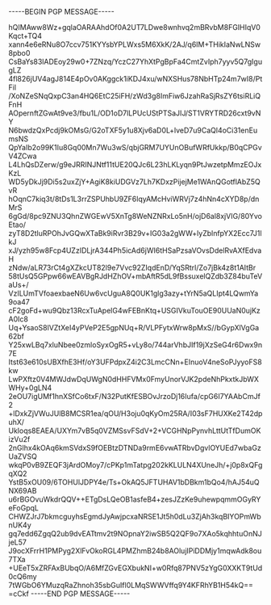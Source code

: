 -----BEGIN PGP MESSAGE-----

hQIMAww8Wz+gqlaOARAAhdOf0A2UT7LDwe8wnhvq2mBRvbM8FGIHIqV0Kqct+TQ4
xann4e6eRNu8O7ccv751KYYsbYPLWxs5M6XkK/2AJ/q6IM+THikIaNwLNSw8pbo0
CsBaYs83lADEoy29w0+7ZNzq/YczC27YhXtPgBpFa4CmtZvIph7yyv5Q7gIgugLZ
4fl826jUV4agJ814E4pOv0AKggck1iKDJ4xu/wNXSHus78NbHTp24m7wI8/PtFil
/XoNZeSNqQxpC3an4HQ6EtC25iFH/zWd3g8ImFiw6JzahRaSjRsZY6tsiRLiQFnH
AOpernftZGwAt9ve3/fbu1L/OD1oD7lLPUcUStPTSaJIJ/ST1VRYTRD26cxt9vNY
N6bwdzQxPcdj9kOMsG/G2oTXF5y1u8Xjv6aD0L+lveD7u9CaQl4oCi31enEumsNS
QpYaIb2o99K1Iu8Gq00Mn7Wu3wS/qbjGRM7UYUnOBufWRfUkkp/B0qCPGvV4ZCwa
L4LhQsDZerw/g9eJRRINJNtf11tUE20QJc6L23hLKLyqn9PtJwzetpMmzEOJxKzL
WD5yDkJj9Di5s2uxZjY+AgiK8kiUDGVz7Lh7KDxzPijejMe1WAnQGotflAbZ5QvR
hOqnC7kiq3t/8tDs1L3rrZSPUhbU9ZF6lqyAMcHviWRVj7z4hNn4cXYD8p/dnMrS
6gGd/8pc9ZNU3QhnZWGEwV5XnTg8WeNZNRxLo5nH/ojD6al8xjVIG/80YvoEtao/
zyT8D2tluRPOhJvGQwXTaBk9iRvr3B29v+IG03a2gWW+lyZblnfpYX2Ecc7J1lkJ
xJ/yzh95w8Fcp4UZzIDLjrA344Ph5icAd6jWI6tHSaPzsaVOvsDdelRvAXfEdvaH
zNdw/aLR73rCt4gXZkcUT82l9e7Vvc92ZIqdEnD/YqSRtrl/Zo7jBk4z8t1AItBr
58tUsQ5GPpw66wEAVBgRJdHZhOV+mbAftR5dL9fBssuxelQZdb3Z84buTeVaUs+/
VzILUmTVfoaexbaeN6Uw6vcUguA8Q0UK1glg3azy+tYrN5aQLIpt4LQwmYa9oa47
cF2goFd+wu9Qbz13RcxTuApelG4wFEBnKtq+USGIVkuTouOE90UUaN0ujKzA0Ic8
Uq+YsaoS8lVZtXeI4yPVeP2E5gpNUq+R/VLPFytxWrw8pMxS//bGypXlVgGa62bf
Y25xwLBq7xluNbee0zmloSyxOgR5+vLy8o/744arVhbJIf19jXzSeG4r6Dwx9n7E
Itst63e610sUBXfhE3Hf/oY3UFPdpxZ4i2C3LmcCNn+EInuoV4neSoPJyyoFS8kw
LwPXftz0V4MWJdwDqUWgN0dHHFVMx0FmyUnorVJK2pdeNhPkxtkJbWXWHy+0gLN4
2eOU7igUMf1hnXSfCo6txF/N32PutKfESBOvJrzoDj16Iufa/cpG6I7YAAbCmJf2
+lDxkZjVWuJUlB8MCSR1ea/qOU/H3oju0qKyOm25RA/I03sF7HUXKe2T42dpuhX/
Ukloqs8EAEA/UXYm7vB5q0VZMSsvFSdV+2+VCGHNpPynvhLttUtTfDumOKizVu2f
2nGlhx4kOAq6kmSVdxS9fOEBtzDTNDa9rmE6vwATRbvDgvlOYUEd7wbaGzUaZVSQ
wkqP0vB9ZEQF3jArdOMoy7/cPKp1mTatpg202kKLULN4XUneJh/+j0p8xQFgqXQ2
YstB5xOU09/6TOHUlJDPY4e/Ts+OkAQ5JFTUHAV1bDBkm1bQo4/hAJ54uQNX69AB
u6rBGOvuWkdrQQV++ETgDsLQeOB1asfeB4+zesJZzKe9uhewpqmmOGyRYeFoGpqL
CHWZJrJ7bkmcguyhsEgmdJyAwjpcxaNRSE1Jt5h0dLu3ZjAh3kqBIYOPmWbnUK4y
gq7edd6ZgqQ2ub9dvEATtmv2t9NOpnaY2iwSB5Q2QF9o7XAo5kqhhtuOnNJjeL57
J9ocXFrrH1PMPyg2XlFvOkoRGL4PMZhmB24b8AOlujIPiDDMjy1mqwAdk8ou7TXa
+UEeT5xZRFAxBUbqO/A6MfZGvEGXbukNI+w0Rfq87PNV5zYgG0XXKT9tUd0cQ6my
7tWGbO6YMuzqRaZhnoh35sbGuIfl0LMqSWWVffq9Y4KFRhYB1H54kQ==
=cCkf
-----END PGP MESSAGE-----
